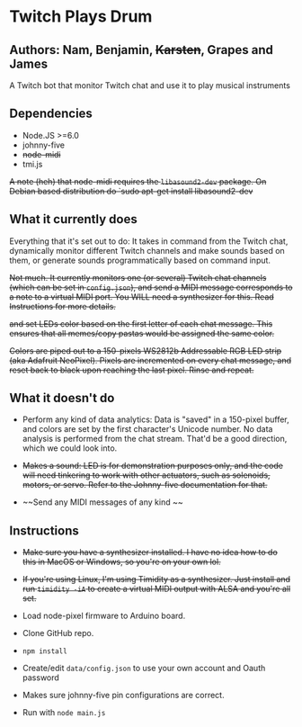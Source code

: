# Twitch Plays Drum

## Authors: Nam, Benjamin, ~~Karsten~~, Grapes and James

A Twitch bot that monitor Twitch chat and use it to play musical instruments

## Dependencies

- Node.JS >=6.0
- johnny-five
- ~~node-midi~~
- tmi.js

~~A note (heh) that node-midi requires the `libasound2-dev` package. On Debian based distribution do `sudo apt-get install libasound2-dev~~

## What it currently does

Everything that it's set out to do: It takes in command from the Twitch chat, dynamically monitor different Twitch channels and make sounds based on them, or generate sounds programmatically based on command input.

~~Not much. It currently monitors one (or several) Twitch chat channels (which can be set in `config.json`), and send a MIDI message corresponds to a note to a virtual MIDI port. You WILL need a synthesizer for this. Read Instructions for more details.~~

~~and set LEDs color based on the first letter of each chat message. This ensures that all memes/copy pastas would be assigned the same color.~~

~~Colors are piped out to a 150-pixels WS2812b Addressable RGB LED strip (aka Adafruit NeoPixel). Pixels are incremented on every chat message, and reset back to black upon reaching the last pixel. Rinse and repeat.~~

## What it doesn't do

- Perform any kind of data analytics: Data is "saved" in a 150-pixel buffer, and colors are set by the first character's Unicode number. No data analysis is performed from the chat stream. That'd be a good direction, which we could look into.

- ~~Makes a sound: LED is for demonstration purposes only, and the code will need tinkering to work with other actuators, such as solenoids, motors, or servo. Refer to the Johnny-five documentation for that.~~

- ~~Send any MIDI messages of any kind ~~

## Instructions

- ~~Make sure you have a synthesizer installed. I have no idea how to do this in MacOS or Windows, so you're on your own lol.~~ 

- ~~If you're using Linux, I'm using Timidity as a synthesizer. Just install and run `timidity -iA` to create a virtual MIDI output with ALSA and you're all set.~~

- Load node-pixel firmware to Arduino board.
- Clone GitHub repo. 
- `npm install`
- Create/edit `data/config.json` to use your own account and Oauth password
- Makes sure johnny-five pin configurations are correct.
- Run with `node main.js`